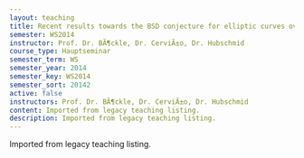 ```yaml
---
layout: teaching
title: Recent results towards the BSD conjecture for elliptic curves over Q
semester: WS2014
instructor: Prof. Dr. BÃ¶ckle, Dr. CerviÃ±o, Dr. Hubschmid
course_type: Hauptseminar
semester_term: WS
semester_year: 2014
semester_key: WS2014
semester_sort: 20142
active: false
instructors: Prof. Dr. BÃ¶ckle, Dr. CerviÃ±o, Dr. Hubschmid
content: Imported from legacy teaching listing.
description: Imported from legacy teaching listing.
---
```

Imported from legacy teaching listing.

